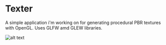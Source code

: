 # Texter
A simple application i'm working on for generating procedural PBR textures with OpenGL. Uses GLFW amd GLEW libraries. 




 ![alt text](https://i.imgur.com/yzLsbjd.png)
